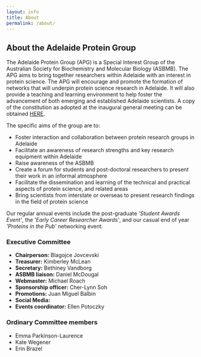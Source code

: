 ```yaml
---
layout: info
title: About
permalink: /about/
---
```


## About the Adelaide Protein Group

The Adelaide Protein Group (APG) is a Special Interest Group of the Australian Society for Biochemistry and Molecular Biology (ASBMB). 
The APG aims to bring together researchers within Adelaide with an interest in protein science. 
The APG will encourage and promote the formation of networks that will underpin protein science research in Adelaide. 
It will also provide a teaching and learning environment to help foster the advancement of both emerging and established Adelaide scientists.
A copy of the constitution as adopted at the inaugural general meeting can be obtained [HERE][1].

The specific aims of the group are to:

- Foster interaction and collaboration between protein research groups in Adelaide
- Facilitate an awareness of research strengths and key research equipment within Adelaide
- Raise awareness of the ASBMB
- Create a forum for students and post-doctoral researchers to present their work in an informal atmosphere
- Facilitate the dissemination and learning of the technical and practical aspects of protein science, and related areas
- Bring scientists from interstate or overseas to present research findings in the field of protein science

Our regular annual events include the post-graduate _'Student Awards Event'_, the _'Early Career Researcher Awards'_, 
and our casual end of year _'Proteins in the Pub'_ networking event.


### Executive Committee

 - __Chairperson:__ Blagojce Jovcevski
 - __Treasurer:__ Kimberley McLean
 - __Secretary:__ Bethiney Vandborg
 - __ASBMB liaison:__ Daniel McDougal
 - __Webmaster:__ Michael Roach
 - __Sponsorship officer:__ Cher-Lynn Soh
 - __Promotions:__ Juan Miguel Balbin 
 - __Social Media:__ 
 - __Events coordinator:__ Ellen Potoczky

### Ordinary Committee members

 - Emma Parkinson-Laurence
 - Kate Wegener
 - Erin Brazel

[1]:/assets/docs/APGConstitution-20080417.doc
